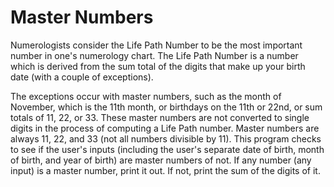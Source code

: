 # Master Numbers

Numerologists consider the Life Path Number to be the most important number in one's numerology chart. The Life Path Number is a number which is derived from the sum total of the digits that make up your birth date (with a couple of exceptions). 

The exceptions occur with master numbers, such as the month of November, which is the 11th month, or birthdays on the 11th or 22nd, or sum totals of 11, 22, or 33. These master numbers are not converted to single digits in the process of computing a Life Path number. Master numbers are always 11, 22, and 33 (not all numbers divisible by 11).
This program checks to see if the user's inputs (including the user's separate date of birth, month of birth, and year of birth) are master numbers of not.
If any number (any input) is a master number, print it out.
If not, print the sum of the digits of it.
